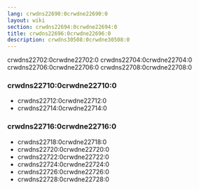 ```yaml
---
lang: crwdns22690:0crwdne22690:0
layout: wiki
section: crwdns22694:0crwdne22694:0
title: crwdns22696:0crwdne22696:0
description: crwdns30508:0crwdne30508:0
---
```


crwdns22702:0crwdne22702:0 crwdns22704:0crwdne22704:0 crwdns22706:0crwdne22706:0 crwdns22708:0crwdne22708:0

### crwdns22710:0crwdne22710:0
- crwdns22712:0crwdne22712:0
- crwdns22714:0crwdne22714:0

### crwdns22716:0crwdne22716:0
- crwdns22718:0crwdne22718:0
- crwdns22720:0crwdne22720:0
- crwdns22722:0crwdne22722:0
- crwdns22724:0crwdne22724:0
- crwdns22726:0crwdne22726:0
- crwdns22728:0crwdne22728:0
